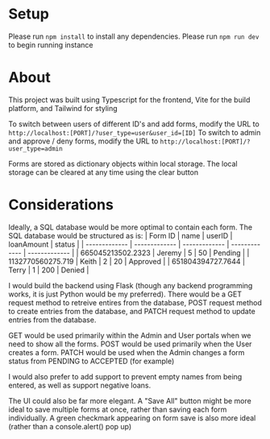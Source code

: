 # Setup

Please run `npm install` to install any dependencies. Please run `npm run dev` to begin running instance

# About
This project was built using Typescript for the frontend, Vite for the build platform, and Tailwind for styling

To switch between users of different ID's and add forms, modify the URL to `http://localhost:[PORT]/?user_type=user&user_id=[ID]`
To switch to admin and approve / deny forms, modify the URL to `http://localhost:[PORT]/?user_type=admin`

Forms are stored as dictionary objects within local storage. The local storage can be cleared at any time using the clear button

# Considerations
Ideally, a SQL database would be more optimal to contain each form. The SQL database would be structured as is:
| Form ID | name | userID | loanAmount | status |
| ------------- | ------------- | ------------- | ------------- | ------------- |
| 665045213502.2323 | Jeremy | 5 | 50 | Pending |
| 1132770560275.719 | Keith | 2 | 20 | Approved |
| 651804394727.7644 | Terry | 1 | 200 | Denied |

I would build the backend using Flask (though any backend programming works, it is just Python would be my preferred). There would be a GET request method to retreive entires from the database, POST request method to create entries from the database, and PATCH request method to update entries from the database.

GET would be used primarily within the Admin and User portals when we need to show all the forms. POST would be used primarily when the User creates a form. PATCH would be used when the Admin changes a form status from PENDING to ACCEPTED (for example)

I would also prefer to add support to prevent empty names from being entered, as well as support negative loans.

The UI could also be far more elegant. A "Save All" button might be more ideal to save multiple forms at once, rather than saving each form individually. A green checkmark appearing on form save is also more ideal (rather than a console.alert() pop up)